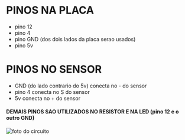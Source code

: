 # PINOS NA PLACA
* pino 12
* pino 4
* pino GND (dos dois lados da placa serao usados)
* pino 5v
# PINOS NO SENSOR
* GND (do lado contrario do 5v) conecta no - do sensor
* pino 4 conecta no S do sensor
* 5v conecta no + do sensor
#### DEMAIS PINOS SAO UTILIZADOS NO RESISTOR E NA LED (pino 12 e o outro GND)
![foto do circuito](https://drive.google.com/file/d/12H9_XRnWa6wlXqY9Q1HFZqHgZiXvf3Cd/view?usp=sharing)